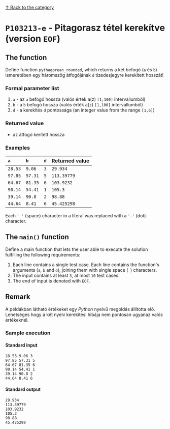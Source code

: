 [↑ Back to the category](./README.md)

# `P103213-e` - Pitagorasz tétel kerekítve (version `EOF`)

## The function

Define function `pythagorean_rounded`, which returns a két befogó (`a` és `b`) ismeretében egy háromszög átfogójának `d` tizedesjegyre kerekített hosszát!


### Formal parameter list

1. `a` - az `a` befogó hossza (valós érték a(z) `[1,100]` intervallumból)
2. `b` - a `b` befogó hossza (valós érték a(z) `[1,100]` intervallumból)
3. `d` - a kerekítés `d` pontossága (an integer value from the range `[1,6]`)

### Returned value

* az átfogó kerített hossza

### Examples

| `a` | `b` | `d` | Returned value | 
| :--- | :--- | ---: | :-- | 
| `28.53` | `9.06` | `3` | `29.934` | 
| `97.85` | `57.31` | `5` | `113.39779` | 
| `64.67` | `81.35` | `6` | `103.9232` | 
| `90.14` | `54.41` | `1` | `105.3` | 
| `39.14` | `90.8` | `2` | `98.88` | 
| `44.64` | `8.41` | `6` | `45.425298` | 

Each `' '` (space) character in a literal was replaced with a  `'·'` (dot) character.

## The `main()` function

Define a main function that lets the user able to execute the solution fulfilling the following requirements:

1. Each line contains a single test case. Each line contains the function's arguments (`a`, `b` and `d`), joining them with single space (` `) characters.
1. The input contains at least `3`, at most `10` test cases.
1. The end of input is denoted with `EOF`.

## Remark
A példákban látható értékeket egy *Python* nyelvű megoldás állította elő. Lehetséges hogy a két nyelv kerekítési hibája nem pontosan ugyanaz valós értékeknél.


### Sample execution

#### Standard input

```
28.53 9.06 3
97.85 57.31 5
64.67 81.35 6
90.14 54.41 1
39.14 90.8 2
44.64 8.41 6
```

#### Standard output

```
29.934
113.39779
103.9232
105.3
98.88
45.425298
```